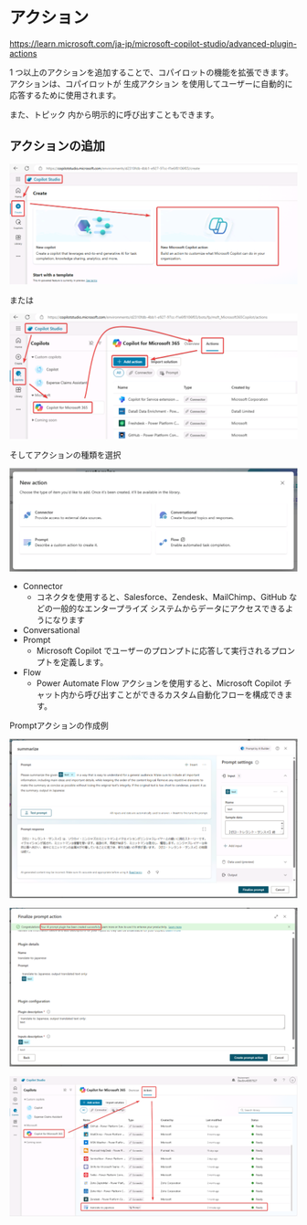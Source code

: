 # アクション

https://learn.microsoft.com/ja-jp/microsoft-copilot-studio/advanced-plugin-actions

1 つ以上のアクションを追加することで、コパイロットの機能を拡張できます。 アクションは、コパイロットが 生成アクション を使用してユーザーに自動的に応答するために使用されます。

また、トピック 内から明示的に呼び出すこともできます。

## アクションの追加

![alt text](image.png)

または

![alt text](image-4.png)

そしてアクションの種類を選択

![alt text](image-1.png)

- Connector
  - コネクタを使用すると、Salesforce、Zendesk、MailChimp、GitHub などの一般的なエンタープライズ システムからデータにアクセスできるようになります
- Conversational
- Prompt
  - Microsoft Copilot でユーザーのプロンプトに応答して実行されるプロンプトを定義します。
- Flow
  - Power Automate Flow アクションを使用すると、Microsoft Copilot チャット内から呼び出すことができるカスタム自動化フローを構成できます。

Promptアクションの作成例

![alt text](image-5.png)

![alt text](image-2.png)

![alt text](image-3.png)